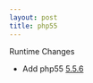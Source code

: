 ```yaml
---
layout: post
title: php55
---
```


Runtime Changes

 - Add php55 [5.5.6][php55]

[php55]: http://www.php.net/ChangeLog-5.php#5.5.6
